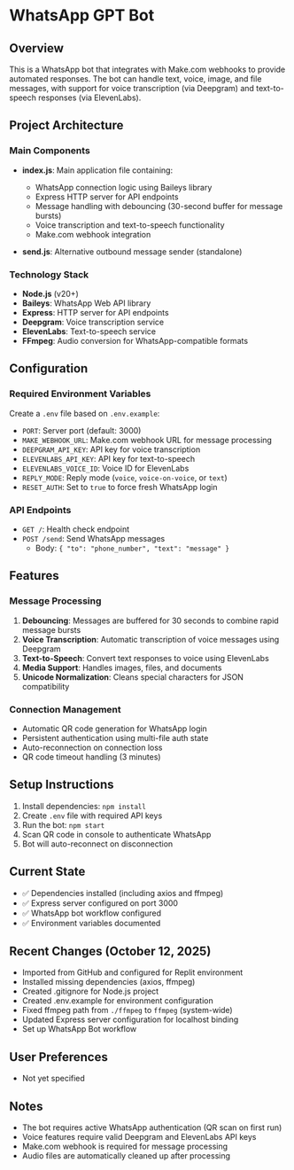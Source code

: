 # WhatsApp GPT Bot

## Overview
This is a WhatsApp bot that integrates with Make.com webhooks to provide automated responses. The bot can handle text, voice, image, and file messages, with support for voice transcription (via Deepgram) and text-to-speech responses (via ElevenLabs).

## Project Architecture

### Main Components
- **index.js**: Main application file containing:
  - WhatsApp connection logic using Baileys library
  - Express HTTP server for API endpoints
  - Message handling with debouncing (30-second buffer for message bursts)
  - Voice transcription and text-to-speech functionality
  - Make.com webhook integration

- **send.js**: Alternative outbound message sender (standalone)

### Technology Stack
- **Node.js** (v20+)
- **Baileys**: WhatsApp Web API library
- **Express**: HTTP server for API endpoints
- **Deepgram**: Voice transcription service
- **ElevenLabs**: Text-to-speech service
- **FFmpeg**: Audio conversion for WhatsApp-compatible formats

## Configuration

### Required Environment Variables
Create a `.env` file based on `.env.example`:

- `PORT`: Server port (default: 3000)
- `MAKE_WEBHOOK_URL`: Make.com webhook URL for message processing
- `DEEPGRAM_API_KEY`: API key for voice transcription
- `ELEVENLABS_API_KEY`: API key for text-to-speech
- `ELEVENLABS_VOICE_ID`: Voice ID for ElevenLabs
- `REPLY_MODE`: Reply mode (`voice`, `voice-on-voice`, or `text`)
- `RESET_AUTH`: Set to `true` to force fresh WhatsApp login

### API Endpoints
- `GET /`: Health check endpoint
- `POST /send`: Send WhatsApp messages
  - Body: `{ "to": "phone_number", "text": "message" }`

## Features

### Message Processing
1. **Debouncing**: Messages are buffered for 30 seconds to combine rapid message bursts
2. **Voice Transcription**: Automatic transcription of voice messages using Deepgram
3. **Text-to-Speech**: Convert text responses to voice using ElevenLabs
4. **Media Support**: Handles images, files, and documents
5. **Unicode Normalization**: Cleans special characters for JSON compatibility

### Connection Management
- Automatic QR code generation for WhatsApp login
- Persistent authentication using multi-file auth state
- Auto-reconnection on connection loss
- QR code timeout handling (3 minutes)

## Setup Instructions

1. Install dependencies: `npm install`
2. Create `.env` file with required API keys
3. Run the bot: `npm start`
4. Scan QR code in console to authenticate WhatsApp
5. Bot will auto-reconnect on disconnection

## Current State
- ✅ Dependencies installed (including axios and ffmpeg)
- ✅ Express server configured on port 3000
- ✅ WhatsApp bot workflow configured
- ✅ Environment variables documented

## Recent Changes (October 12, 2025)
- Imported from GitHub and configured for Replit environment
- Installed missing dependencies (axios, ffmpeg)
- Created .gitignore for Node.js project
- Created .env.example for environment configuration
- Fixed ffmpeg path from `./ffmpeg` to `ffmpeg` (system-wide)
- Updated Express server configuration for localhost binding
- Set up WhatsApp Bot workflow

## User Preferences
- Not yet specified

## Notes
- The bot requires active WhatsApp authentication (QR scan on first run)
- Voice features require valid Deepgram and ElevenLabs API keys
- Make.com webhook is required for message processing
- Audio files are automatically cleaned up after processing
